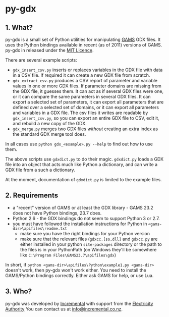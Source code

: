 # py-gdx

## 1. What?

py-gdx is a small set of Python utilities for manipulating [GAMS](http://www.gams.com) GDX files.
It uses the Python bindings available in recent (as of 2011) versions of GAMS.
py-gdx in released under the [MIT Licence](http://www.opensource.org/licenses/mit-license.php).

There are several example scripts:

- `gdx_insert_csv.py` inserts or replaces variables in the GDX file with data in a CSV file.  If required it can create a new GDX file from scratch.
- `gdx_extract_csv.py` produces a CSV report of parameter and variable values in one or more GDX files.  If parameter domains are missing from the GDX file, it guesses them.  It can act as if several GDX files were one, or it can compare the same parameters in several GDX files.  It can export a selected set of parameters, it can export all parameters that are defined over a selected set of domains, or it can export all parameters and variables in a GDX file.  The csv files it writes are readable by `gdx_insert_csv.py`, so you can export an entire GDX file to CSV, edit it, and rebuild a new copy of the GDX.
- `gdx_merge.py` merges two GDX files *without* creating an extra index as the standard GDX merge tool does.

In all cases use `python gdx_<example>.py --help` to find out how to use them.

The above scripts use `gdxdict.py` to do their magic.  `gdxdict.py` loads a
GDX file into an object that acts much like Python a dictionary, and can write a GDX file from a such a dictionary.

At the moment, documentation of `gdxdict.py` is limited to the example files.


## 2. Requirements

- a "recent" version of GAMS or at least the GDX library - GAMS 23.2 does not have Python bindings, 23.7 does.
- Python 2.6 - the GDX bindings do not seem to support Python 3 or 2.7.
- you must have followed the installation instructions for Python in `<gams-dir>\apifiles\readme.txt`
  - make sure you have the right bindings for your Python version
  - make sure that the relevant files (`gdxcc.[so,dll]` and
    `gdxcc.py` are either installed in your python `site-packages` directory
    or the path to the files is in your PythonPath (on Windows they'll be
    somewhere like `C:\Program Files\GAMS23.7\apifiles\gdx`)

In short, if `python <gams-dir>\apifiles\Python\example1.py <gams-dir>`
doesn't work, then py-gdx won't work either.  You need to install the
GAMS/Python bindings correctly.
Either ask GAMS for help, or use Lua.


## 3. Who?

py-gdx was developed by [Incremental](http://www.incremental.co.nz/)
with support from the [Electricity Authority](http://www.ea.govt.nz/)
You can contact us at <info@incremental.co.nz>.
